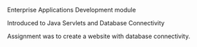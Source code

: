 Enterprise Applications Development module

Introduced to Java Servlets and Database Connectivity

Assignment was to create a website with database connectivity. 
